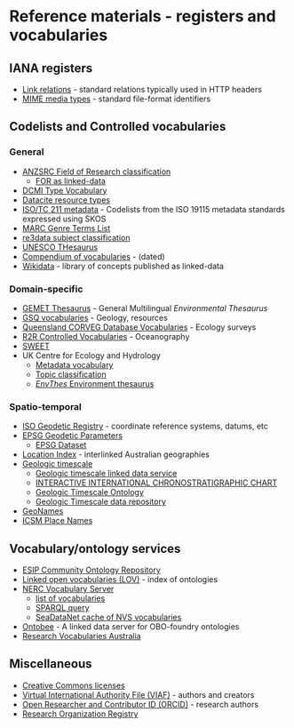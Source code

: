 # Reference materials - registers and vocabularies
## IANA registers
- [Link relations](https://www.iana.org/assignments/link-relations/link-relations.xhtml) - standard relations typically used in HTTP headers
- [MIME media types](https://www.iana.org/assignments/media-types/media-types.xhtml) - standard file-format identifiers

## Codelists and Controlled vocabularies
### General
- [ANZSRC Field of Research classification](https://www.abs.gov.au/ausstats/abs@.nsf/0/6BB427AB9696C225CA2574180004463E?opendocument)
  - [FOR as linked-data](https://vocabs.ands.org.au/repository/api/lda/anzsrc-for/concept)
- [DCMI Type Vocabulary](https://www.dublincore.org/specifications/dublin-core/dcmi-terms/#section-7)
- [Datacite resource types](https://schema.datacite.org/meta/kernel-4.1/include/datacite-resourceType-v4.1.xsd)
- [ISO/TC 211 metadata](http://registry.it.csiro.au/def/isotc211) - Codelists from the ISO 19115 metadata standards expressed using SKOS
- [MARC Genre Terms List](https://id.loc.gov/vocabulary/marcgt.html)
- [re3data subject classification](https://www.re3data.org/browse/by-subject/)
- [UNESCO THesaurus](https://skos.um.es/unescothes/)
- [Compendium of vocabularies](https://confluence.csiro.au/display/VOCAB/Compendium+of+vocabularies) - (dated)
- [Wikidata](http://www.wikidata.org) - library of concepts published as linked-data 

### Domain-specific
- [GEMET Thesaurus](https://www.eionet.europa.eu/gemet/en/webservices/) - General Multilingual _Environmental Thesaurus_ 
- [GSQ vocabularies](https://github.com/geological-survey-of-queensland/vocabularies/tree/master/vocabularies) - Geology, resources
- [Queensland CORVEG Database Vocabularies](https://linkeddata.tern.org.au/viewer/corveg/) - Ecology surveys
- [R2R Controlled Vocabularies](https://www.rvdata.us/about/technical-details/vocabularies) - Oceanography
- [SWEET](https://github.com/ESIPFed/sweet)
- UK Centre for Ecology and Hydrology 
  - [Metadata vocabulary](http://vocabs.ceh.ac.uk/edg/tbl/cehmd.editor)
  - [Topic classification](http://vocabs.ceh.ac.uk/edg/tbl/cehmd.editor#http%3A%2F%2Fonto.nerc.ac.uk%2FCEHMD%2Ftopic)
  - [_EnvThes_ Environment thesaurus](http://vocabs.ceh.ac.uk/edg/tbl/EnvThes.editor) 
  
### Spatio-temporal 
- [ISO Geodetic Registry](https://geodetic.isotc211.org/) - coordinate reference systems, datums, etc
- [EPSG Geodetic Parameters](http://www.epsg-registry.org/)
  - [EPSG Dataset](http://www.epsg.org/EPSGDataset/DownloadDataset.aspx)
- [Location Index](http://loci.cat/) - interlinked Australian geographies
- [Geologic timescale](https://vocabs.ands.org.au/viewById/196)
  - [Geologic timescale linked data service](http://resource.geosciml.org/classifier/ics/ischart)
  - [INTERACTIVE INTERNATIONAL CHRONOSTRATIGRAPHIC CHART](https://kurrawong.net/timescale/)
  - [Geologic Timescale Ontology](https://github.com/CGI-IUGS/timescale-ont)
  - [Geologic Timescale data repository](https://github.com/CGI-IUGS/timescale-data)
- [GeoNames](http://www.geonames.org/)
- [ICSM Place Names](https://placenames.fsdf.org.au/)

## Vocabulary/ontology services
- [ESIP Community Ontology Repository](http://cor.esipfed.org/ont/#/) 
- [Linked open vocabularies (LOV)](https://lov.linkeddata.es/) - index of ontologies
- [NERC Vocabulary Server](https://www.bodc.ac.uk/resources/products/web_services/vocab/)
  - [list of vocabularies](https://vocab.nerc.ac.uk/collection/)
  - [SPARQL query](http://vocab.nerc.ac.uk/sparql/)
  - [SeaDataNet cache of NVS vocabularies](http://seadatanet.maris2.nl/v_bodc_vocab_v2/welcome.asp)
- [Ontobee](http://www.ontobee.org/) - A linked data server for OBO-foundry ontologies
- [Research Vocabularies Australia](https://vocabs.ands.org.au/)

## Miscellaneous
- [Creative Commons licenses](http://creativecommons.org/licenses/)
- [Virtual International Authority File (VIAF)](http://viaf.org/) - authors and creators
- [Open Researcher and Contributor ID (ORCID)](http://orcid.org/) - research authors
- [Research Organization Registry](https://ror.org/)